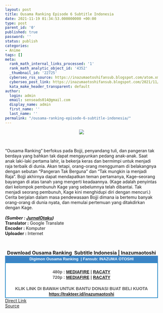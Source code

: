 ```yaml
---
layout: post
title: Ousama Ranking Episode 6 Subtitle Indonesia
date: 2021-11-19 01:34:53.000000000 +00:00
type: post
parent_id: '0'
published: true
password: ''
status: publish
categories:
- Anime
tags: []
meta:
  rank_math_internal_links_processed: '1'
  rank_math_analytic_object_id: '4352'
  _thumbnail_id: '22725'
  cyberseo_rss_source: https://inazumaotoshifansub.blogspot.com/atom.xml?start-index=1
  cyberseo_post_link: https://inazumaotoshifansub.blogspot.com/2021/11/ousama-ranking-episode-6-subtitle.html
  kata_make_header_transparent: default
author:
  login: admin
  email: senseads014@gmail.com
  display_name: admin
  first_name: ''
  last_name: ''
permalink: "/ousama-ranking-episode-6-subtitle-indonesia/"
---
```

</p>
<div class="separator" style="clear: both; text-align: center;"><a href="https://1.bp.blogspot.com/-giox3SfALhw/YZb-QW5pZZI/AAAAAAAAIi4/gXmTRaHDxe85ARbAa-to2gjSrz7q5sdvQCLcBGAsYHQ/s450/OUSAMA%2B-%2B06.png" style="margin-left: 1em; margin-right: 1em;"><img border="0" data-original-height="269" data-original-width="450" src="{{ site.baseurl }}/assets/2021/11/OUSAMA%2B-%2B06.png" /></a></div>
<p>&nbsp;</p>
<div style="text-align: left;"><span face="&quot;trebuchet ms&quot; , sans-serif">“Ousama Ranking” berfokus pada Bojji, penyandang tuli, dan pangeran tak berdaya yang bahkan tak dapat mengayunkan pedang anak-anak. Saat anak laki-laki pertama lahir, ia bekerja keras dan bermimpi untuk menjadi raja terbaik di dunia. Akan tetapi, orang-orang menggumam di belakangnya dengan sebutan “Pangeran Tak Berguna” dan “Tak mungkin ia menjadi Raja”. Bojji akhirnya dapat mendapatkan teman pertamanya, Kage–seorang bayangan di atas tanah yang mengerti keadaannya. (Kage adalah penyintas dari kelompok pembunuh Kage yang sebelumnya telah dibantai. Tak menjadi seorang pembunuh, Kage kini menghidupi diri dengan mencuri.) Cerita berjalan dalam masa pendewasaan Bojji dimana ia bertemu banyak orang-orang di dunia nyata, dan memulai pertemuan yang ditakdirkan dengan Kage.&nbsp;</span></div>
<div style="text-align: left;"><span face="&quot;trebuchet ms&quot; , sans-serif"><br /></span></div>
<div style="text-align: left;"><span face="&quot;trebuchet ms&quot; , sans-serif"><b><i>(Sumber : <a href="http://jurnalotaku.com/2021/06/10/yuuki-kaji-rina-satou-5-seiyuu-lain-gabung-anime-ousama-ranking/" target="_blank" rel="noopener">JurnalOtaku</a>)</i></b><br /></span></div>
<div style="text-align: center;">
<div style="text-align: left;"><span face="&quot;trebuchet ms&quot; , sans-serif"><b>Translator :</b> Google Translate</span></div>
<div style="text-align: left;"><span face="&quot;trebuchet ms&quot; , sans-serif"><b>Encoder :</b> Komputer</span></div>
<div style="text-align: left;"><span face="&quot;trebuchet ms&quot; , sans-serif"><b>Uploader :</b> Internet</span></div>
<p><span face="&quot;trebuchet ms&quot; , sans-serif"><br /></span></div>
<div style="text-align: center;"><span face="&quot;trebuchet ms&quot; , sans-serif" style="font-size: medium;"><b>Download Ousama Ranking&nbsp; Subtitle Indonesia | Inazumaotoshi</b></span></div>
<div style="margin: 0px; padding: 0px;">
<div align="center" style="background-color: #3d85c6; color: #339999; font-family: arial, geneva, sans-serif; line-height: 18.1875px; margin: 0px; padding: 2px;">
<div style="margin: 0px; padding: 0px;">
<div style="margin: 0px; padding: 0px;">
<div style="margin: 0px; padding: 0px;">
<div style="margin: 0px; padding: 0px;">
<div style="margin: 0px; padding: 0px;">
<div style="margin: 0px; padding: 0px;">
<div style="margin: 0px; padding: 0px;"><span style="font-size: small;"><b style="margin: 0px; padding: 0px;"><span class="Apple-style-span" face="&quot;trebuchet ms&quot; , sans-serif" style="margin: 0px; padding: 0px;"><span style="color: white; margin: 0px; padding: 0px;">Digimon Ousama Ranking&nbsp; | Fansub: INAZUMA&nbsp;</span></span></b><b style="margin: 0px; padding: 0px;"><span class="Apple-style-span" face="&quot;trebuchet ms&quot; , sans-serif" style="margin: 0px; padding: 0px;"><span style="color: white; margin: 0px; padding: 0px;">OTOSHI</span></span></b></span></div>
</div>
</div>
</div>
</div>
</div>
</div>
</div>
<div style="background-color: white; border: 2px solid rgb(31, 133, 198); font-family: arial, geneva, sans-serif; line-height: 18.1875px; margin: 0px; padding: 2px; text-align: justify;">
<div style="font-family: arial, helvetica, sans-serif; margin: 0px; padding: 0px; text-align: center;">
<div style="margin: 0px; padding: 0px;">
<div style="margin: 0px; padding: 0px;">
<div style="margin: 0px; padding: 0px;">
<div style="margin: 0px; padding: 0px;">
<div style="margin: 0px; padding: 0px;">
<div style="margin: 0px; padding: 0px;">
<div style="margin: 0px; padding: 0px;">
<div style="color: #555555;">&nbsp;</div>
<div style="color: #555555;"><b style="margin: 0px; padding: 0px;">480p : <a href="https://ouo.io/M7QZkB" target="_blank" rel="noopener">MEDIAFIRE</a> | <a href="https://ouo.io/cdMPo8f" target="_blank" rel="noopener">RACATY</a></b></div>
<div style="color: #555555;"><b style="margin: 0px; padding: 0px;">720p :&nbsp;</b><b style="margin: 0px; padding: 0px;"><a href="https://ouo.io/r66wro" target="_blank" rel="noopener">MEDIAFIRE</a> | <a href="https://ouo.io/iSZ0Jk" target="_blank" rel="noopener">RACATY</a></b></div>
<div style="color: #555555;"><b style="margin: 0px; padding: 0px;">&nbsp;</b></div>
<div style="color: #555555;"><b style="margin: 0px; padding: 0px;">KLIK LINK DI BAWAH UNTUK BANTU DONASI BUAT BELI KUOTA</b></div>
<div style="color: #555555;"><b style="margin: 0px; padding: 0px;"><a href="https://trakteer.id/inazumaotoshi" target="_blank" rel="noopener">https://trakteer.id/inazumaotoshi</a><br /></b></div>
<div style="color: #555555;"></div>
</div>
</div>
</div>
</div>
</div>
</div>
</div>
</div>
</div>
</div>
<link rel="stylesheet" href="https://cdnjs.cloudflare.com/ajax/libs/font-awesome/4.7.0/css/font-awesome.min.css" />
<div class="divbtn"> <a href="https://handymansurrender.com/fihup8buzv?key=94550f7ce39444073321dde3b8782f97" class="btn"><i class="fa fa-download"></i> Direct Link</a> <br /><a href="https://inazumaotoshifansub.blogspot.com/2021/11/ousama-ranking-episode-6-subtitle.html">Source</a> </div>
